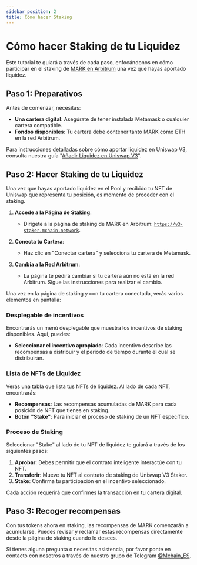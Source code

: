 ```yaml
---
sidebar_position: 2
title: Cómo hacer Staking
---
```


# Cómo hacer Staking de tu Liquidez

Este tutorial te guiará a través de cada paso, enfocándonos en cómo participar en el staking de [MARK en Arbitrum](staking-mark-arbitrum.md) una vez que hayas aportado liquidez.

## Paso 1: Preparativos

Antes de comenzar, necesitas:

- **Una cartera digital**: Asegúrate de tener instalada Metamask o cualquier cartera compatible.
- **Fondos disponibles**: Tu cartera debe contener tanto MARK como ETH en la red Arbitrum.

Para instrucciones detalladas sobre cómo aportar liquidez en Uniswap V3, consulta nuestra guía "[Añadir Liquidez en Uniswap V3](../uniswap/add-liquidity)".

## Paso 2: Hacer Staking de tu Liquidez

Una vez que hayas aportado liquidez en el Pool y recibido tu NFT de Uniswap que representa tu posición, es momento de proceder con el staking.

1. **Accede a la Página de Staking**:
   - Dirígete a la página de staking de MARK en Arbitrum: [`https://v3-staker.mchain.network`](https://v3-staker.mchain.network/).

2. **Conecta tu Cartera**:
   - Haz clic en "Conectar cartera" y selecciona tu cartera de Metamask.

3. **Cambia a la Red Arbitrum**:
   - La página te pedirá cambiar si tu cartera aún no está en la red Arbitrum. Sigue las instrucciones para realizar el cambio.

Una vez en la página de staking y con tu cartera conectada, verás varios elementos en pantalla:

### Desplegable de incentivos

Encontrarás un menú desplegable que muestra los incentivos de staking disponibles. Aquí, puedes:

- **Seleccionar el incentivo apropiado**: Cada incentivo describe las recompensas a distribuir y el periodo de tiempo durante el cual se distribuirán.

### Lista de NFTs de Liquidez

Verás una tabla que lista tus NFTs de liquidez. Al lado de cada NFT, encontrarás:

- **Recompensas**: Las recompensas acumuladas de MARK para cada posición de NFT que tienes en staking.
- **Botón "Stake"**: Para iniciar el proceso de staking de un NFT específico.

### Proceso de Staking

Seleccionar "Stake" al lado de tu NFT de liquidez te guiará a través de los siguientes pasos:

1. **Aprobar**: Debes permitir que el contrato inteligente interactúe con tu NFT.
2. **Transferir**: Mueve tu NFT al contrato de staking de Uniswap V3 Staker.
3. **Stake**: Confirma tu participación en el incentivo seleccionado.

Cada acción requerirá que confirmes la transacción en tu cartera digital.

## Paso 3: Recoger recompensas

Con tus tokens ahora en staking, las recompensas de MARK comenzarán a acumularse. Puedes revisar y reclamar estas recompensas directamente desde la página de staking cuando lo desees.

Si tienes alguna pregunta o necesitas asistencia, por favor ponte en contacto con nosotros a través de nuestro grupo de Telegram [@Mchain_ES](https://t.me/Mchain_ES).
